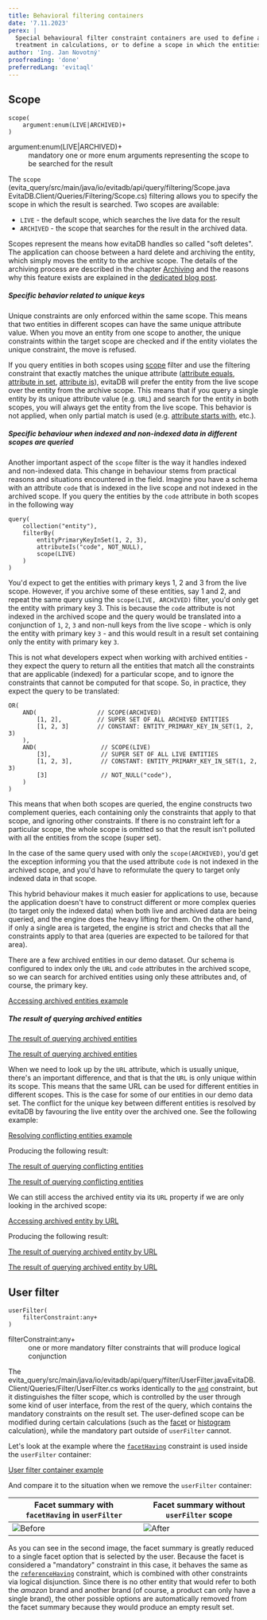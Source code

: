```yaml
---
title: Behavioral filtering containers
date: '7.11.2023'
perex: |
  Special behavioural filter constraint containers are used to define a filter constraint scope, which has a different 
  treatment in calculations, or to define a scope in which the entities are searched. 
author: 'Ing. Jan Novotný'
proofreading: 'done'
preferredLang: 'evitaql'
---
```


## Scope

```evitaql-syntax
scope(
    argument:enum(LIVE|ARCHIVED)+
)
```

<dl>
    <dt>argument:enum(LIVE|ARCHIVED)+</dt>
    <dd>
        mandatory one or more enum arguments representing the scope to be searched for the result
    </dd>
</dl>

The `scope` (<LS to="e,j,r,g"><SourceClass>evita_query/src/main/java/io/evitadb/api/query/filtering/Scope.java</SourceClass></LS>
<LS to="c"><SourceClass>EvitaDB.Client/Queries/Filtering/Scope.cs</SourceClass></LS>) filtering allows you to specify 
the scope in which the result is searched. Two scopes are available:

- `LIVE` - the default scope, which searches the live data for the result
- `ARCHIVED` - the scope that searches for the result in the archived data.

Scopes represent the means how evitaDB handles so called "soft deletes". The application can choose between a hard 
delete and archiving the entity, which simply moves the entity to the archive scope. The details of the archiving 
process are described in the chapter [Archiving](../../use/schema.md#scopes) and the reasons why this feature 
exists are explained in the [dedicated blog post](https://evitadb.io/blog/15-soft-delete).

<Note type="warning">

<NoteTitle toggles="true">

##### Specific behavior related to unique keys

</NoteTitle>

Unique constraints are only enforced within the same scope. This means that two entities in different scopes can have
the same unique attribute value. When you move an entity from one scope to another, the unique constraints within
the target scope are checked and if the entity violates the unique constraint, the move is refused.

If you query entities in both scopes using [scope](../query/filtering/behavioral.md#scope) filter and use the filtering
constraint that exactly matches the unique attribute ([attribute equals](../filtering/comparable.md#attribute-equals),
[attribute in set](../filtering/comparable.md#attribute-in-set), [attribute is](../filtering/comparable.md#attribute-is)),
evitaDB will prefer the entity from the live scope over the entity from the archive scope. This means that if you query
a single entity by its unique attribute value (e.g. `URL`) and search for the entity in both scopes, you will always get
the entity from the live scope. This behavior is not applied, when only partial match is used (e.g. [attribute starts with](../filtering/string.md#attribute-starts-with), 
etc.).

</Note>

<Note type="warning">

<NoteTitle toggles="true">

##### Specific behaviour when indexed and non-indexed data in different scopes are queried

</NoteTitle>

Another important aspect of the `scope` filter is the way it handles indexed and non-indexed data. This change in 
behaviour stems from practical reasons and situations encountered in the field. Imagine you have a schema with 
an attribute `code` that is indexed in the live scope and not indexed in the archived scope. If you query the entities 
by the `code` attribute in both scopes in the following way

```evitaql
query(
    collection("entity"),
    filterBy(
        entityPrimaryKeyInSet(1, 2, 3),
        attributeIs("code", NOT_NULL),
        scope(LIVE)
    )
)
```

You'd expect to get the entities with primary keys 1, 2 and 3 from the live scope. However, if you archive some of these 
entities, say 1 and 2, and repeat the same query using the `scope(LIVE, ARCHIVED)` filter, you'd only get the entity 
with primary key 3. This is because the `code` attribute is not indexed in the archived scope and the query would be 
translated into a conjunction of `1`, `2`, `3` and non-null keys from the live scope - which is only the entity with 
primary key `3` - and this would result in a result set containing only the entity with primary key `3`.

This is not what developers expect when working with archived entities - they expect the query to return all 
the entities that match all the constraints that are applicable (indexed) for a particular scope, and to ignore 
the constraints that cannot be computed for that scope. So, in practice, they expect the query to be translated:

```
OR(
    AND(                 // SCOPE(ARCHIVED)
        [1, 2],          // SUPER SET OF ALL ARCHIVED ENTITIES
        [1, 2, 3]        // CONSTANT: ENTITY_PRIMARY_KEY_IN_SET(1, 2, 3)
    ),            
    AND(                  // SCOPE(LIVE)
        [3],              // SUPER SET OF ALL LIVE ENTITIES
        [1, 2, 3],        // CONSTANT: ENTITY_PRIMARY_KEY_IN_SET(1, 2, 3)
        [3]               // NOT_NULL("code"),
    )
)
```

This means that when both scopes are queried, the engine constructs two complement queries, each containing only 
the constraints that apply to that scope, and ignoring other constraints. If there is no constraint left for 
a particular scope, the whole scope is omitted so that the result isn't polluted with all the entities from the scope 
(super set).

In the case of the same query used with only the `scope(ARCHIVED)`, you'd get the exception informing you that the used
attribute `code` is not indexed in the archived scope, and you'd have to reformulate the query to target only indexed 
data in that scope.

This hybrid behaviour makes it much easier for applications to use, because the application doesn't have to construct 
different or more complex queries (to target only the indexed data) when both live and archived data are being queried,
and the engine does the heavy lifting for them. On the other hand, if only a single area is targeted, the engine is
strict and checks that all the constraints apply to that area (queries are expected to be tailored for that area).

</Note>

There are a few archived entities in our demo dataset. Our schema is configured to index only the `URL` and `code`
attributes in the archived scope, so we can search for archived entities using only these attributes and, of course, 
the primary key.

<SourceCodeTabs requires="evita_functional_tests/src/test/resources/META-INF/documentation/evitaql-init.java" langSpecificTabOnly>

[Accessing archived entities example](/documentation/user/en/query/filtering/examples/fetching/archived-entities-listing.evitaql)

</SourceCodeTabs>

<Note type="info">

<NoteTitle toggles="true">

##### The result of querying archived entities
</NoteTitle>

<LS to="e,j,c">

<MDInclude sourceVariable="recordPage">[The result of querying archived entities](/documentation/user/en/query/filtering/examples/fetching/archived-entities-listing.evitaql.md)</MDInclude>

</LS>
<LS to="r">

<MDInclude sourceVariable="recordPage">[The result of querying archived entities](/documentation/user/en/query/filtering/examples/fetching/archived-entities-listing.rest.json.md)</MDInclude>

</LS>

</Note>

When we need to look up by the `URL` attribute, which is usually unique, there's an important difference, and that is 
that the `URL` is only unique within its scope. This means that the same URL can be used for different entities in 
different scopes. This is the case for some of our entities in our demo data set. The conflict for the unique key 
between different entities is resolved by evitaDB by favouring the live entity over the archived one. See the following
example:

<SourceCodeTabs requires="evita_functional_tests/src/test/resources/META-INF/documentation/evitaql-init.java" langSpecificTabOnly>

[Resolving conflicting entities example](/documentation/user/en/query/filtering/examples/fetching/archived-entities-conflict.evitaql)

</SourceCodeTabs>

Producing the following result:

<LS to="e,j,c">

<MDInclude sourceVariable="recordPage">[The result of querying conflicting entities](/documentation/user/en/query/filtering/examples/fetching/archived-entities-conflict.evitaql.md)</MDInclude>

</LS>
<LS to="r">

<MDInclude sourceVariable="recordPage">[The result of querying conflicting entities](/documentation/user/en/query/filtering/examples/fetching/archived-entities-conflict.rest.json.md)</MDInclude>

</LS>

We can still access the archived entity via its `URL` property if we are only looking in the archived scope:

<SourceCodeTabs requires="evita_functional_tests/src/test/resources/META-INF/documentation/evitaql-init.java" langSpecificTabOnly>

[Accessing archived entity by URL](/documentation/user/en/query/filtering/examples/fetching/archived-entity-conflict-access.evitaql)

</SourceCodeTabs>

Producing the following result:

<LS to="e,j,c">

<MDInclude sourceVariable="recordPage">[The result of querying archived entity by URL](/documentation/user/en/query/filtering/examples/fetching/archived-entity-conflict-access.evitaql.md)</MDInclude>

</LS>
<LS to="r">

<MDInclude sourceVariable="recordPage">[The result of querying archived entity by URL](/documentation/user/en/query/filtering/examples/fetching/archived-entity-conflict-access.rest.json.md)</MDInclude>

</LS>

## User filter

```evitaql-syntax
userFilter(
    filterConstraint:any+
)
```

<dl>
    <dt>filterConstraint:any+</dt>
    <dd>
        one or more mandatory filter constraints that will produce logical conjunction
    </dd>
</dl>


The <LS to="e,j,r,g"><SourceClass>evita_query/src/main/java/io/evitadb/api/query/filter/UserFilter.java</SourceClass></LS><LS to="c"><SourceClass>EvitaDB.Client/Queries/Filter/UserFilter.cs</SourceClass></LS>
works identically to the [`and`](logical.md#and) constraint, but it distinguishes the filter scope, which is controlled by the user
through some kind of user interface, from the rest of the query, which contains the mandatory constraints on the result
set. The user-defined scope can be modified during certain calculations (such as the [facet](../filtering/facet.md)
or [histogram](../filtering/histogram.md) calculation), while the mandatory part outside of `userFilter` cannot.

Let's look at the example where the [`facetHaving`](references.md#facet-having) constraint is used inside
the `userFilter` container:

<SourceCodeTabs requires="evita_functional_tests/src/test/resources/META-INF/documentation/evitaql-init.java" langSpecificTabOnly>

[User filter container example](/documentation/user/en/query/filtering/examples/behavioral/user-filter.evitaql)

</SourceCodeTabs>

And compare it to the situation when we remove the `userFilter` container:

| Facet summary with `facetHaving` in `userFilter`  | Facet summary without `userFilter` scope       |
|---------------------------------------------------|------------------------------------------------|
| ![Before](assets/user-filter-before.png "Before") | ![After](assets/user-filter-after.png "After") |

As you can see in the second image, the facet summary is greatly reduced to a single facet option that is selected by
the user. Because the facet is considered a "mandatory" constraint in this case, it behaves the same as
the [`referenceHaving`](references.md#reference-having) constraint, which is combined with other constraints via logical
disjunction. Since there is no other entity that would refer to both the *amazon* brand and another brand (of course,
a product can only have a single brand), the other possible options are automatically removed from the facet summary
because they would produce an empty result set.
